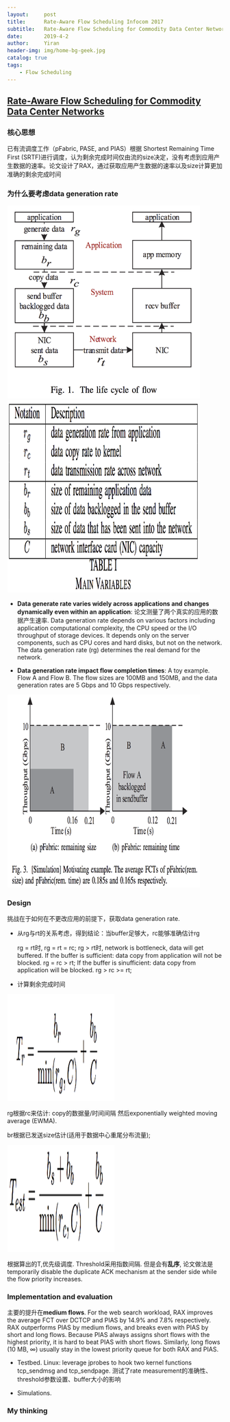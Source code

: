 ```yaml
---
layout:     post
title:      Rate-Aware Flow Scheduling Infocom 2017
subtitle:   Rate-Aware Flow Scheduling for Commodity Data Center Networks
date:       2019-4-2
author:     Yiran
header-img: img/home-bg-geek.jpg
catalog: true
tags:
    - Flow Scheduling
---
```


## [Rate-Aware Flow Scheduling for Commodity Data Center Networks](https://ieeexplore.ieee.org/document/8057082/)
### 核心思想 

已有流调度工作（pFabric, PASE, and PIAS）根据 Shortest Remaining Time First (SRTF)进行调度，认为剩余完成时间仅由流的size决定，没有考虑到应用产生数据的速率。论文设计了RAX，通过获取应用产生数据的速率以及size计算更加准确的剩余完成时间

### 为什么要考虑data generation rate
<img width="450" height="450" src="/img/post-rax-1.png"/>

<img width="450" height="450" src="/img/post-rax-2.png"/>

- **Data generate rate varies widely across applications and changes dynamically even within an application**: 论文测量了两个真实的应用的数据产生速率.
Data generation rate depends on various factors including application computational complexity, the CPU speed or the I/O throughput of storage devices. It depends only on the server components, such as CPU cores and hard disks, but not on the network. The data generation rate (rg) determines the real demand
for the network.

- **Data generation rate impact flow completion times**: A toy example. Flow A and Flow B. The flow sizes are 100MB and 150MB, and the data generation rates are 5 Gbps and 10 Gbps respectively.

<img width="450" height="450" src="/img/post-rax-3.png"/>

### Design
挑战在于如何在不更改应用的前提下，获取data generation rate.

- 从rg与rt的关系考虑，得到结论：当buffer足够大，rc能够准确估计rg 

   rg = rt时, rg = rt = rc; rg > rt时, network is bottleneck, data will get buffered. If the buffer is sufficient: data copy from application will not be blocked. rg = rc > rt; If the buffer is sinufficient: data copy from application will be blocked. rg > rc >= rt;

- 计算剩余完成时间
   
<img width="250" height="250" src="/img/post-rax-4.png"/>

   rg根据rc来估计: copy的数据量/时间间隔 然后exponentially weighted moving average (EWMA).

   br根据已发送size估计(适用于数据中心重尾分布流量);

<img width="250" height="250" src="/img/post-rax-5.png"/>

   根据算出的T,优先级调度. Threshold采用指数间隔. 但是会有**乱序**, 论文做法是 temporarily disable the duplicate ACK mechanism at the sender side while the flow priority increases.

### Implementation and evaluation

主要的提升在**medium flows**. For the web search workload, RAX improves the average FCT over DCTCP and PIAS by 14.9% and 7.8% respectively. RAX outperforms PIAS by medium flows, and breaks even with PIAS by short and long flows. Because PIAS always assigns short flows with the highest priority, it is hard to beat PIAS with short flows. Similarly, long flows (10 MB, ∞) usually stay in the lowest priority queue for both RAX and PIAS. 
 
- Testbed. Linux: leverage jprobes to hook two kernel functions tcp_sendmsg and tcp_sendpage. 测试了rate measurement的准确性、threshold参数设置、buffer大小的影响

- Simulations.

### My thinking
